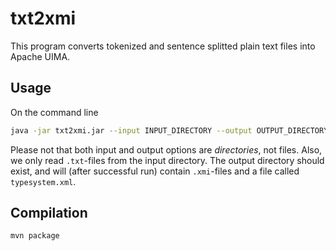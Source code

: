 # txt2xmi

This program converts tokenized and sentence splitted plain text files into Apache UIMA.

## Usage

On the command line
```bash
java -jar txt2xmi.jar --input INPUT_DIRECTORY --output OUTPUT_DIRECTORY
```

Please not that both input and output options are *directories*, not files. Also, we only read `.txt`-files from the input directory. The output directory should exist, and will (after successful run) contain `.xmi`-files and a file called `typesystem.xml`. 

## Compilation

```bash
mvn package
```